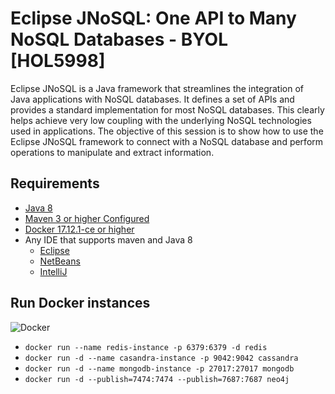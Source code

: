# Eclipse JNoSQL: One API to Many NoSQL Databases - BYOL [HOL5998]

Eclipse JNoSQL is a Java framework that streamlines the integration of Java applications with NoSQL databases. It defines a set of APIs and provides a standard implementation for most NoSQL databases. This clearly helps achieve very low coupling with the underlying NoSQL technologies used in applications. The objective of this session is to show how to use the Eclipse JNoSQL framework to connect with a NoSQL database and perform operations to manipulate and extract information.

## Requirements


* [Java 8](http://www.oracle.com/technetwork/java/javase/downloads/jdk8-downloads-2133151.html)
* [Maven 3 or higher Configured](https://maven.apache.org/download.cgi)
* [Docker 17.12.1-ce or higher](https://docs.docker.com/install/#next-release)
* Any IDE that supports maven and Java 8
  * [Eclipse](https://www.eclipse.org/downloads/)
  * [NetBeans](https://netbeans.org/)
  * [IntelliJ](https://www.jetbrains.com/idea/download/)



## Run Docker instances

![Docker](https://www.docker.com/sites/default/files/horizontal_large.png)


* `docker run --name redis-instance -p 6379:6379 -d redis`
* `docker run -d --name casandra-instance -p 9042:9042 cassandra`
* `docker run -d --name mongodb-instance -p 27017:27017 mongodb`
* `docker run -d --publish=7474:7474 --publish=7687:7687 neo4j`
